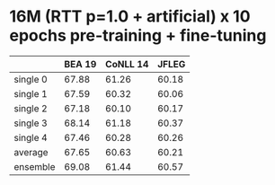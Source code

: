 # 16M (RTT p=1.0 + artificial) x 10 epochs pre-training + fine-tuning

| | BEA 19 | CoNLL 14 | JFLEG |
| --- | --- | --- | --- |
| single 0 | 67.88 | 61.26 | 60.18 |
| single 1 | 67.59 | 60.32 | 60.06 |
| single 2 | 67.18 | 60.10 | 60.17 |
| single 3 | 68.14 | 61.18 | 60.37 |
| single 4 | 67.46 | 60.28 | 60.26 |
| average  | 67.65 | 60.63 | 60.21 |
| ensemble | 69.08 | 61.44 | 60.57 |

